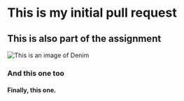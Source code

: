 # This is my initial pull request 
## This is also part of the assignment
![This is an image of Denim](https://www.historyofjeans.com/images/historyofjeans/denim-texture-6.jpg)
### And this one too
#### Finally, this one.
